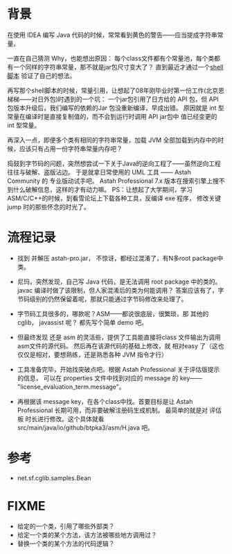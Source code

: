 
# 背景

在使用 IDEA 编写 Java 代码的时候，常常看到黄色的警告——应当提成字符串常量。

一直在自己猜测 Why，也能想出原因： 
每个class文件都有个常量池，每个类都有一个同样的字符串常量，那不就是jar包尺寸变大了？
直到最近才通过一个[shell脚本](https://github.com/btpka3/btpka3.github.com/blob/master/java/jdk/TestJDK/hello/src/test/testStrConstants.sh) 验证了自己的想法。

再写那个shell脚本的时候，常量引用，让想起了08年刚毕业时第一份工作(北京恩梯梯——对日外包)时遇到的一个坑：
一个jar包引用了日方给的 API 包，但 API 包版本升级后，我们编写的依赖的Jar 包没重新编译，早成出错。
原因就是 int 型常量在编译时是直接复制值的，而不会到运行时调用 API jar包中 值已经变更的 int 型常量。

再深入一点，即便多个类有相同的字符串常量，加载 JVM 全部加载到内存中的时候，应该只有占用一份字符串常量内存吧？

捣鼓到字节码的问题，突然想尝试一下关于Java的逆向工程了——虽然逆向工程往往与破解、盗版沾边。
于是就拿日常使用的 UML 工具 —— Astah Community 的 专业版动试手吧。
Astah Professional 7.x 版本在搜索引擎上搜不到什么破解信息，这样的才有动力嘛。
PS：让想起了大学期间，学习ASM/C/C++的时候，到看雪论坛上下载各种工具，反编译 exe 程序，
修改关键 jump 时的那些怀念的时光了。

# 流程记录

- 找到 并解压 astah-pro.jar， 不惊讶，都经过混淆了，有N多root package中类。
- 尼玛，突然发现，自己写 Java 代码，是无法调用 root package 中的类的。
  javac 编译时做了该限制，但人家混淆后的类为何能调用？
  答案应该有了，字节码级别的仍然保留着呢，那就只能通过字节码修改来处理了。
  
- 字节码工具很多的，哪款呢？ASM——都说很底层，很繁琐，那 其他的 cglib， javassist 呢？
  都先写个简单 demo 吧。
- 但最终发现 还是 asm 的灵活些，提供了工具能直接将class 文件输出为调用 asm文件的源代码。
  然后再在该源代码的基础上修改，就 相对easy 了（这也仅仅是相对，要想熟练，还是熟悉各种 JVM 指令才行）

- 工具准备完毕，开始找突破点吧。根据 Astah Professional 关于评估版提示的信息，
  可以在 properties 文件中找到对应的 message 的 key——  "license_evaluation_term.message"。

- 再根据该 message key，在各个class中找。首要目标是让 Astah Professional 长期可用，而非要破解注册码生成机制。
  最简单的就是对 评估板 时长进行修改。这个具体就看 src/main/java/io/github/btpka3/asm/H.java 吧。

# 参考
- net.sf.cglib.samples.Bean


# FIXME

- 给定的一个类，引用了哪些外部类？
- 给定一个类的某个方法，该方法被哪些地方调用过？
- 替换一个类的某个方法的代码逻辑？
